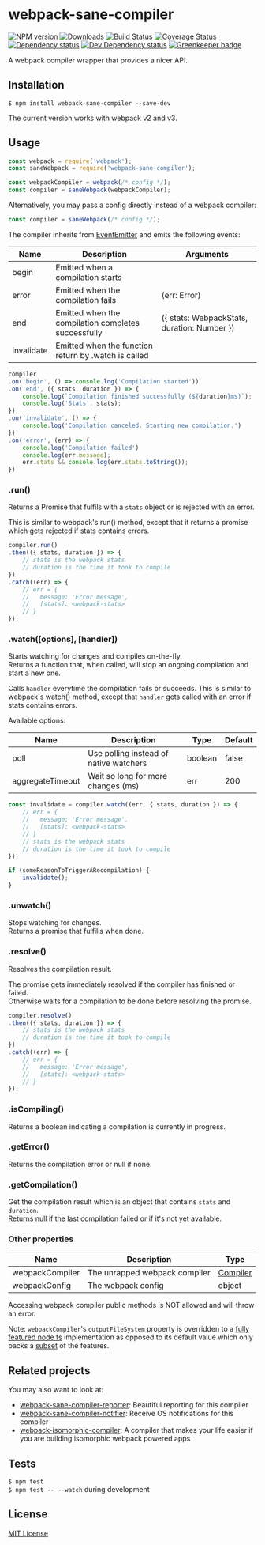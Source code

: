 # webpack-sane-compiler

[![NPM version][npm-image]][npm-url] [![Downloads][downloads-image]][npm-url] [![Build Status][travis-image]][travis-url] [![Coverage Status][codecov-image]][codecov-url] [![Dependency status][david-dm-image]][david-dm-url] [![Dev Dependency status][david-dm-dev-image]][david-dm-dev-url] [![Greenkeeper badge][greenkeeper-image]][greenkeeper-url]

[npm-url]:https://npmjs.org/package/webpack-sane-compiler
[npm-image]:http://img.shields.io/npm/v/webpack-sane-compiler.svg
[downloads-image]:http://img.shields.io/npm/dm/webpack-sane-compiler.svg
[travis-url]:https://travis-ci.org/moxystudio/webpack-sane-compiler
[travis-image]:http://img.shields.io/travis/moxystudio/webpack-sane-compiler/master.svg
[codecov-url]:https://codecov.io/gh/moxystudio/webpack-sane-compiler
[codecov-image]:https://img.shields.io/codecov/c/github/moxystudio/webpack-sane-compiler/master.svg
[david-dm-url]:https://david-dm.org/moxystudio/webpack-sane-compiler
[david-dm-image]:https://img.shields.io/david/moxystudio/webpack-sane-compiler.svg
[david-dm-dev-url]:https://david-dm.org/moxystudio/webpack-sane-compiler?type=dev
[david-dm-dev-image]:https://img.shields.io/david/dev/moxystudio/webpack-sane-compiler.svg
[greenkeeper-image]:https://badges.greenkeeper.io/moxystudio/webpack-sane-compiler.svg
[greenkeeper-url]:https://greenkeeper.io

A webpack compiler wrapper that provides a nicer API.


## Installation

`$ npm install webpack-sane-compiler --save-dev`

The current version works with webpack v2 and v3.


## Usage

```js
const webpack = require('webpack');
const saneWebpack = require('webpack-sane-compiler');

const webpackCompiler = webpack(/* config */);
const compiler = saneWebpack(webpackCompiler);
```

Alternatively, you may pass a config directly instead of a webpack compiler:

```js
const compiler = saneWebpack(/* config */);
```

The compiler inherits from [EventEmitter](https://nodejs.org/api/events.html) and emits the following events:

| Name   | Description   | Arguments |
| ------ | ------------- | -------- |
| begin | Emitted when a compilation starts | |
| error | Emitted when the compilation fails | (err: Error) |
| end | Emitted when the compilation completes successfully | ({ stats: WebpackStats, duration: Number }) |
| invalidate | Emitted when the function return by .watch is called | |

```js
compiler
.on('begin', () => console.log('Compilation started'))
.on('end', ({ stats, duration }) => {
    console.log(`Compilation finished successfully (${duration}ms)`);
    console.log('Stats', stats);
})
.on('invalidate', () => {
    console.log('Compilation canceled. Starting new compilation.')
})
.on('error', (err) => {
    console.log('Compilation failed')
    console.log(err.message);
    err.stats && console.log(err.stats.toString());
})
```

### .run()

Returns a Promise that fulfils with a `stats` object or is rejected with an error.

This is similar to webpack's run() method, except that it returns a promise which gets rejected if stats contains errors.

```js
compiler.run()
.then(({ stats, duration }) => {
    // stats is the webpack stats
    // duration is the time it took to compile
})
.catch((err) => {
    // err = {
    //   message: 'Error message',
    //   [stats]: <webpack-stats>
    // }
});
```

### .watch([options], [handler])

Starts watching for changes and compiles on-the-fly.   
Returns a function that, when called, will stop an ongoing compilation and start a new one.

Calls `handler` everytime the compilation fails or succeeds.
This is similar to webpack's watch() method, except that `handler` gets called with an error if stats contains errors.

Available options:

| Name   | Description   | Type     | Default |
| ------ | ------------- | -------- | ------- |
| poll | Use polling instead of native watchers | boolean | false |
| aggregateTimeout | Wait so long for more changes (ms) | err | 200 |

```js
const invalidate = compiler.watch((err, { stats, duration }) => {
    // err = {
    //   message: 'Error message',
    //   [stats]: <webpack-stats>
    // }
    // stats is the webpack stats
    // duration is the time it took to compile
});

if (someReasonToTriggerARecompilation) {
    invalidate();
}
```

### .unwatch()

Stops watching for changes.   
Returns a promise that fulfills when done.


### .resolve()

Resolves the compilation result.

The promise gets immediately resolved if the compiler has finished or failed.  
Otherwise waits for a compilation to be done before resolving the promise.

```js
compiler.resolve()
.then(({ stats, duration }) => {
    // stats is the webpack stats
    // duration is the time it took to compile
})
.catch((err) => {
    // err = {
    //   message: 'Error message',
    //   [stats]: <webpack-stats>
    // }
});
```


### .isCompiling()

Returns a boolean indicating a compilation is currently in progress.


### .getError()

Returns the compilation error or null if none.


### .getCompilation()

Get the compilation result which is an object that contains `stats` and `duration`.   
Returns null if the last compilation failed or if it's not yet available.


### Other properties

| Name   | Description   | Type     |
| ------ | ------------- | -------- |
| webpackCompiler | The unrapped webpack compiler | [Compiler](https://github.com/webpack/webpack/blob/bd753567da1248624beaaea14af31d6dbe303411/lib/Compiler.js#L153) |
| webpackConfig | The webpack config | object |

Accessing webpack compiler public methods is NOT allowed and will throw an error.

Note: `webpackCompiler`'s `outputFileSystem` property is overridden to a [fully featured node fs](/lib/nodeFs.js) implementation as opposed to its default value which only packs a [subset](https://github.com/webpack/webpack/blob/c71fd05f98a752753b9450f590c970b76379803d/lib/node/NodeOutputFileSystem.js) of the features.

## Related projects

You may also want to look at:

- [webpack-sane-compiler-reporter](https://github.com/moxystudio/webpack-sane-compiler-reporter): Beautiful reporting for this compiler
- [webpack-sane-compiler-notifier](https://github.com/moxystudio/webpack-sane-compiler-notifier): Receive OS notifications for this compiler
- [webpack-isomorphic-compiler](https://github.com/moxystudio/webpack-isomorphic-compiler): A compiler that makes your life easier if you are building isomorphic webpack powered apps


## Tests

`$ npm test`   
`$ npm test -- --watch` during development


## License

[MIT License](http://opensource.org/licenses/MIT)
